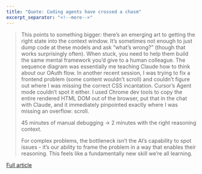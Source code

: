 ```yaml
---
title: "Quote: Coding agents have crossed a chasm"
excerpt_separator: "<!--more-->"
---
```


> This points to something bigger: there’s an emerging art to getting the right state into the context window. It’s sometimes not enough to just dump code at these models and ask “what’s wrong?” (though that works surprisingly often). When stuck, you need to help them build the same mental framework you’d give to a human colleague. The sequence diagram was essentially me teaching Claude how to think about our OAuth flow. In another recent session, I was trying to fix a frontend problem (some content wouldn’t scroll) and couldn’t figure out where I was missing the correct CSS incantation. Cursor’s Agent mode couldn’t spot it either. I used Chrome dev tools to copy the entire rendered HTML DOM out of the browser, put that in the chat with Claude, and it immediately pinpointed exactly where I was missing an overflow: scroll.
> 
> 45 minutes of manual debugging → 2 minutes with the right reasoning context.
> 
> For complex problems, the bottleneck isn’t the AI’s capability to spot issues - it’s our ability to frame the problem in a way that enables their reasoning. This feels like a fundamentally new skill we’re all learning.

[Full article](https://blog.singleton.io/posts/2025-06-14-coding-agents-cross-a-chasm/)
